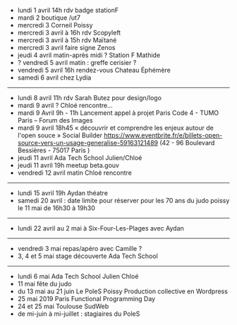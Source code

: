 - lundi 1 avril 14h rdv badge stationF
- mardi 2 boutique /ut7
- mercredi 3 Corneil Poissy
- mercredi 3 avril à 16h rdv Scopyleft
- mercredi 3 avril à 15h rdv Maïtané
- mercredi 3 avril faire signe Zenos
- jeudi 4 avril matin-après midi ? Station F Mathide
- ? vendredi 5 avril matin : greffe cerisier ?
- vendredi 5 avril 16h rendez-vous Chateau Éphémère
- samedi 6 avril chez Lydia
---
- lundi 8 avril 11h rdv Sarah Butez pour design/logo
- mardi 9 avril ? Chloé rencontre...
- mardi 9 Avril 9h - 11h Lancement appel à projet Paris Code 4 - TUMO Paris – Forum des Images
- mardi 9 avril 18h45 « découvrir et comprendre les enjeux autour de l'open souce » Social Builder https://www.eventbrite.fr/e/billets-open-source-vers-un-usage-generalise-59163121489 (42 - 96 Boulevard Bessières - 75017 Paris )
- jeudi 11 avril Ada Tech School Julien/Chloé
- jeudi 11 avril 19h meetup beta.gouv
- vendredi 12 avril matin Chloé rencontre
---
- lundi 15 avril 19h Aydan théatre
- samedi 20 avril : date limite pour réserver pour les 70 ans du judo poissy le 11 mai de 16h30 à 19h30
---
- lundi 22 avril au 2 mai à Six-Four-Les-Plages avec Aydan
---
- vendredi 3 mai repas/apéro avec Camille ?
- 3, 4 et 5 mai stage découverte Ada Tech School
---
- lundi 6 mai Ada Tech School Julien Chloé
- 11 mai fête du judo
- du 13 mai au 21 juin Le PoleS Poissy  Production collective en Wordpress
- 25 mai 2019 Paris Functional Programming Day
- 24 et 25 mai Toulouse SudWeb
- de mi-juin à mi-juillet : stagiaires du PoleS
